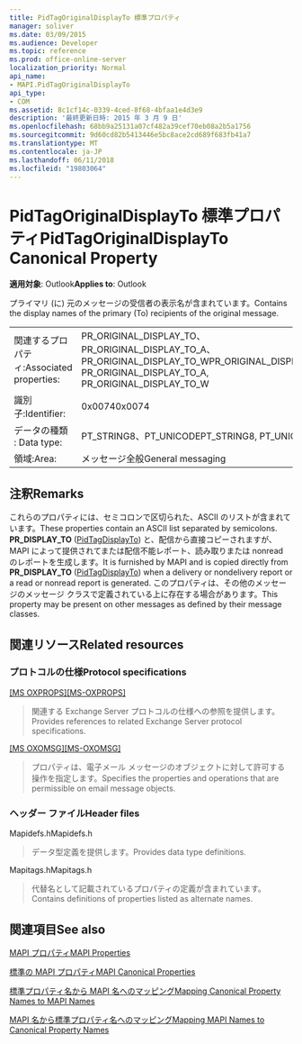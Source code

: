 ```yaml
---
title: PidTagOriginalDisplayTo 標準プロパティ
manager: soliver
ms.date: 03/09/2015
ms.audience: Developer
ms.topic: reference
ms.prod: office-online-server
localization_priority: Normal
api_name:
- MAPI.PidTagOriginalDisplayTo
api_type:
- COM
ms.assetid: 8c1cf14c-0339-4ced-8f68-4bfaa1e4d3e9
description: '最終更新日時: 2015 年 3 月 9 日'
ms.openlocfilehash: 68bb9a25131a07cf482a39cef70eb08a2b5a1756
ms.sourcegitcommit: 9d60cd82b5413446e5bc8ace2cd689f683fb41a7
ms.translationtype: MT
ms.contentlocale: ja-JP
ms.lasthandoff: 06/11/2018
ms.locfileid: "19803064"
---
```

# <a name="pidtagoriginaldisplayto-canonical-property"></a><span data-ttu-id="6e05a-103">PidTagOriginalDisplayTo 標準プロパティ</span><span class="sxs-lookup"><span data-stu-id="6e05a-103">PidTagOriginalDisplayTo Canonical Property</span></span>

  
  
<span data-ttu-id="6e05a-104">**適用対象**: Outlook</span><span class="sxs-lookup"><span data-stu-id="6e05a-104">**Applies to**: Outlook</span></span> 
  
<span data-ttu-id="6e05a-105">プライマリ (に) 元のメッセージの受信者の表示名が含まれています。</span><span class="sxs-lookup"><span data-stu-id="6e05a-105">Contains the display names of the primary (To) recipients of the original message.</span></span>
  
|||
|:-----|:-----|
|<span data-ttu-id="6e05a-106">関連するプロパティ:</span><span class="sxs-lookup"><span data-stu-id="6e05a-106">Associated properties:</span></span>  <br/> |<span data-ttu-id="6e05a-107">PR_ORIGINAL_DISPLAY_TO、PR_ORIGINAL_DISPLAY_TO_A、PR_ORIGINAL_DISPLAY_TO_W</span><span class="sxs-lookup"><span data-stu-id="6e05a-107">PR_ORIGINAL_DISPLAY_TO, PR_ORIGINAL_DISPLAY_TO_A, PR_ORIGINAL_DISPLAY_TO_W</span></span>  <br/> |
|<span data-ttu-id="6e05a-108">識別子:</span><span class="sxs-lookup"><span data-stu-id="6e05a-108">Identifier:</span></span>  <br/> |<span data-ttu-id="6e05a-109">0x0074</span><span class="sxs-lookup"><span data-stu-id="6e05a-109">0x0074</span></span>  <br/> |
|<span data-ttu-id="6e05a-110">データの種類 : </span><span class="sxs-lookup"><span data-stu-id="6e05a-110">Data type:</span></span>  <br/> |<span data-ttu-id="6e05a-111">PT_STRING8、PT_UNICODE</span><span class="sxs-lookup"><span data-stu-id="6e05a-111">PT_STRING8, PT_UNICODE</span></span>  <br/> |
|<span data-ttu-id="6e05a-112">領域:</span><span class="sxs-lookup"><span data-stu-id="6e05a-112">Area:</span></span>  <br/> |<span data-ttu-id="6e05a-113">メッセージ全般</span><span class="sxs-lookup"><span data-stu-id="6e05a-113">General messaging</span></span>  <br/> |
   
## <a name="remarks"></a><span data-ttu-id="6e05a-114">注釈</span><span class="sxs-lookup"><span data-stu-id="6e05a-114">Remarks</span></span>

<span data-ttu-id="6e05a-115">これらのプロパティには、セミコロンで区切られた、ASCII のリストが含まれています。</span><span class="sxs-lookup"><span data-stu-id="6e05a-115">These properties contain an ASCII list separated by semicolons.</span></span> <span data-ttu-id="6e05a-116">**PR_DISPLAY_TO** ([PidTagDisplayTo](pidtagdisplayto-canonical-property.md)) と、配信から直接コピーされますが、MAPI によって提供されてまたは配信不能レポート、読み取りまたは nonread のレポートを生成します。</span><span class="sxs-lookup"><span data-stu-id="6e05a-116">It is furnished by MAPI and is copied directly from **PR_DISPLAY_TO** ([PidTagDisplayTo](pidtagdisplayto-canonical-property.md)) when a delivery or nondelivery report or a read or nonread report is generated.</span></span> <span data-ttu-id="6e05a-117">このプロパティは、その他のメッセージのメッセージ クラスで定義されている上に存在する場合があります。</span><span class="sxs-lookup"><span data-stu-id="6e05a-117">This property may be present on other messages as defined by their message classes.</span></span>
  
## <a name="related-resources"></a><span data-ttu-id="6e05a-118">関連リソース</span><span class="sxs-lookup"><span data-stu-id="6e05a-118">Related resources</span></span>

### <a name="protocol-specifications"></a><span data-ttu-id="6e05a-119">プロトコルの仕様</span><span class="sxs-lookup"><span data-stu-id="6e05a-119">Protocol specifications</span></span>

<span data-ttu-id="6e05a-120">[[MS OXPROPS]](http://msdn.microsoft.com/library/f6ab1613-aefe-447d-a49c-18217230b148%28Office.15%29.aspx)</span><span class="sxs-lookup"><span data-stu-id="6e05a-120">[[MS-OXPROPS]](http://msdn.microsoft.com/library/f6ab1613-aefe-447d-a49c-18217230b148%28Office.15%29.aspx)</span></span>
  
> <span data-ttu-id="6e05a-121">関連する Exchange Server プロトコルの仕様への参照を提供します。</span><span class="sxs-lookup"><span data-stu-id="6e05a-121">Provides references to related Exchange Server protocol specifications.</span></span>
    
<span data-ttu-id="6e05a-122">[[MS OXOMSG]](http://msdn.microsoft.com/library/daa9120f-f325-4afb-a738-28f91049ab3c%28Office.15%29.aspx)</span><span class="sxs-lookup"><span data-stu-id="6e05a-122">[[MS-OXOMSG]](http://msdn.microsoft.com/library/daa9120f-f325-4afb-a738-28f91049ab3c%28Office.15%29.aspx)</span></span>
  
> <span data-ttu-id="6e05a-123">プロパティは、電子メール メッセージのオブジェクトに対して許可する操作を指定します。</span><span class="sxs-lookup"><span data-stu-id="6e05a-123">Specifies the properties and operations that are permissible on email message objects.</span></span>
    
### <a name="header-files"></a><span data-ttu-id="6e05a-124">ヘッダー ファイル</span><span class="sxs-lookup"><span data-stu-id="6e05a-124">Header files</span></span>

<span data-ttu-id="6e05a-125">Mapidefs.h</span><span class="sxs-lookup"><span data-stu-id="6e05a-125">Mapidefs.h</span></span>
  
> <span data-ttu-id="6e05a-126">データ型定義を提供します。</span><span class="sxs-lookup"><span data-stu-id="6e05a-126">Provides data type definitions.</span></span>
    
<span data-ttu-id="6e05a-127">Mapitags.h</span><span class="sxs-lookup"><span data-stu-id="6e05a-127">Mapitags.h</span></span>
  
> <span data-ttu-id="6e05a-128">代替名として記載されているプロパティの定義が含まれています。</span><span class="sxs-lookup"><span data-stu-id="6e05a-128">Contains definitions of properties listed as alternate names.</span></span>
    
## <a name="see-also"></a><span data-ttu-id="6e05a-129">関連項目</span><span class="sxs-lookup"><span data-stu-id="6e05a-129">See also</span></span>



[<span data-ttu-id="6e05a-130">MAPI プロパティ</span><span class="sxs-lookup"><span data-stu-id="6e05a-130">MAPI Properties</span></span>](mapi-properties.md)
  
[<span data-ttu-id="6e05a-131">標準の MAPI プロパティ</span><span class="sxs-lookup"><span data-stu-id="6e05a-131">MAPI Canonical Properties</span></span>](mapi-canonical-properties.md)
  
[<span data-ttu-id="6e05a-132">標準プロパティ名から MAPI 名へのマッピング</span><span class="sxs-lookup"><span data-stu-id="6e05a-132">Mapping Canonical Property Names to MAPI Names</span></span>](mapping-canonical-property-names-to-mapi-names.md)
  
[<span data-ttu-id="6e05a-133">MAPI 名から標準プロパティ名へのマッピング</span><span class="sxs-lookup"><span data-stu-id="6e05a-133">Mapping MAPI Names to Canonical Property Names</span></span>](mapping-mapi-names-to-canonical-property-names.md)

